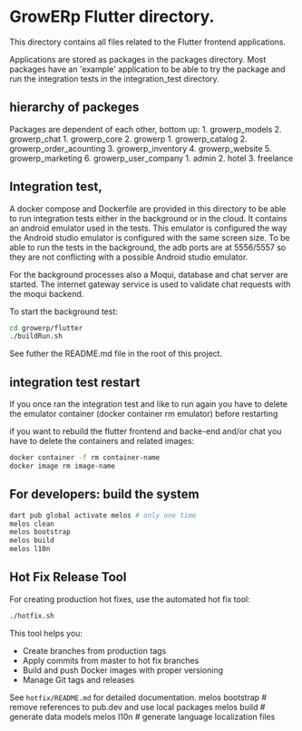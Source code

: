 # GrowERp Flutter directory.

This directory contains all files related to the Flutter frontend applications.

Applications are stored as packages in the packages directory. Most packages have an 'example' application to be able to try the package and run the integration tests in the integration_test directory.

## hierarchy of packeges

Packages are dependent of each other, bottom up:
    1. growerp_models
    2. growerp_chat
        1. growerp_core
        2. growerp
            1. growerp_catalog
            2. growerp_order_acounting
            3. growerp_inventory
            4. growerp_website
            5. growerp_marketing
            6. growerp_user_company
                1. admin
                2. hotel
                3. freelance


## Integration test,
A docker compose and Dockerfile are provided in this directory to be able to run integration tests either in the background or in the cloud. It contains an android emulator used in the tests. This emulator is configured the way the Android studio emulator is configured with the same screen size.
To be able to run the tests in the background, the adb ports are at 5556/5557 so they are not conflicting with a possible Android studio emulator.

For the background processes also a Moqui, database and chat server are started. The internet gateway service is used to validate chat requests with the moqui backend.

To start the background test:
```bash
cd growerp/flutter
./buildRun.sh
```

See futher the README.md file in the root of this project.

## integration test restart
If you once ran the integration test and like to run again you have to delete the emulator container (docker container rm emulator) before restarting

if you want to rebuild the flutter frontend and backe-end and/or chat you have to delete the containers and related images:
```bash
docker container -f rm container-name
docker image rm image-name
```
## For developers: build the system

```sh
dart pub global activate melos # only one time
melos clean
melos bootstrap
melos build
melos l10n
```

## Hot Fix Release Tool

For creating production hot fixes, use the automated hot fix tool:

```bash
./hotfix.sh
```

This tool helps you:
- Create branches from production tags
- Apply commits from master to hot fix branches  
- Build and push Docker images with proper versioning
- Manage Git tags and releases

See `hotfix/README.md` for detailed documentation.
melos bootstrap # remove references to pub.dev and use local packages
melos build     # generate data models
melos l10n      # generate language localization files
```

